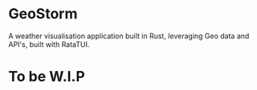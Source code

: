 # GeoStorm
A weather visualisation application built in Rust, leveraging Geo data and API's, built with RataTUI.

# To be W.I.P
